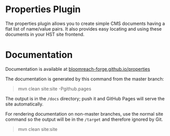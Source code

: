 # Properties Plugin

The properties plugin allows you to create simple CMS documents having a flat list of name/value pairs. 
It also provides easy locating and using these documents in your HST site frontend.

# Documentation 

Documentation is available at [bloomreach-forge.github.io/properties](https://bloomreach-forge.github.io/properties)

The documentation is generated by this command from the master branch:

 > mvn clean site:site -Pgithub.pages 
 
The output is in the ```/docs``` directory; push it and GitHub Pages will serve the site automatically. 

For rendering documentation on non-master branches, use the normal site command so the output will be in the ```/target``` 
and therefore ignored by Git.

 > mvn clean site:site

